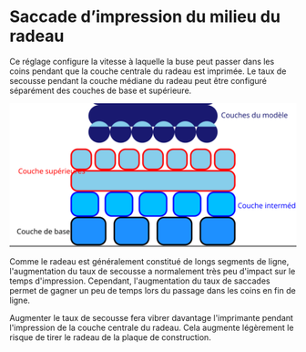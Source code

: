 Saccade d’impression du milieu du radeau
===

Ce réglage configure la vitesse à laquelle la buse peut passer dans les coins pendant que la couche centrale du radeau est imprimée. Le taux de secousse pendant la couche médiane du radeau peut être configuré séparément des couches de base et supérieure.

![Où se trouve la couche intermédiaire dans le radeau](../images/raft_dimensions_simplified_fr.svg)

Comme le radeau est généralement constitué de longs segments de ligne, l'augmentation du taux de secousse a normalement très peu d'impact sur le temps d'impression. Cependant, l'augmentation du taux de saccades permet de gagner un peu de temps lors du passage dans les coins en fin de ligne.

Augmenter le taux de secousse fera vibrer davantage l'imprimante pendant l'impression de la couche centrale du radeau. Cela augmente légèrement le risque de tirer le radeau de la plaque de construction.
